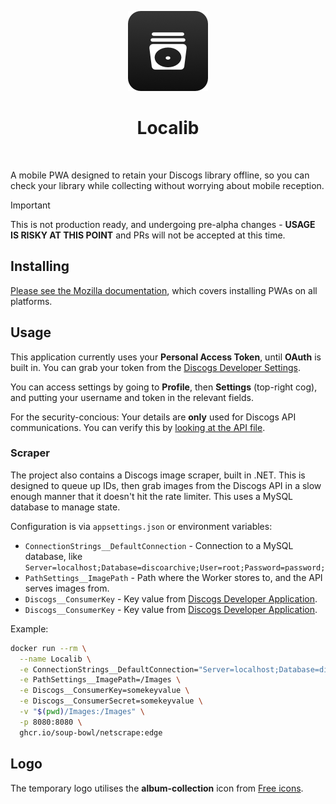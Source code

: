 <p align="center">
  <img src="/assets/logo-app.png" alt="" />
</p>
<h1 align="center">Localib</h1>
<p align="center">
  <img src="https://f.subo.dev/i/discogs-app-image.webp" alt="" />
</p>

A mobile PWA designed to retain your Discogs library offline, so you can check your library while collecting without worrying about mobile reception.

> [!IMPORTANT]  
> This is not production ready, and undergoing pre-alpha changes - **USAGE IS RISKY AT THIS POINT** and PRs will not be accepted at this time.

## Installing

[Please see the Mozilla documentation](https://developer.mozilla.org/en-US/docs/Web/Progressive_web_apps/Guides/Installing), which covers installing PWAs on all platforms.

## Usage

This application currently uses your **Personal Access Token**, until **OAuth** is built in. You can grab your token from the [Discogs Developer Settings](https://www.discogs.com/settings/developers).

You can access settings by going to **Profile**, then **Settings** (top-right cog), and putting your username and token in the relevant fields.

For the security-concious: Your details are **only** used for Discogs API communications. You can verify this by [looking at the API file](/src/api/discogs.ts).

### Scraper

The project also contains a Discogs image scraper, built in .NET. This is designed to queue up IDs, then grab images from the Discogs API in a slow enough manner that it doesn't hit the rate limiter. This uses a MySQL database to manage state.

Configuration is via `appsettings.json` or environment variables:

* `ConnectionStrings__DefaultConnection` - Connection to a MySQL database, like `Server=localhost;Database=discoarchive;User=root;Password=password;`
* `PathSettings__ImagePath` - Path where the Worker stores to, and the API serves images from.
* `Discogs__ConsumerKey` - Key value from [Discogs Developer Application][dcd].
* `Discogs__ConsumerKey` - Key value from [Discogs Developer Application][dcd].

Example:

```bash
docker run --rm \
  --name Localib \
  -e ConnectionStrings__DefaultConnection="Server=localhost;Database=disc;User=root;Password=password;" \
  -e PathSettings__ImagePath=/Images \
  -e Discogs__ConsumerKey=somekeyvalue \
  -e Discogs__ConsumerSecret=somekeyvalue \
  -v "$(pwd)/Images:/Images" \
  -p 8080:8080 \
  ghcr.io/soup-bowl/netscrape:edge
```

## Logo

The temporary logo utilises the **album-collection** icon from [Free icons](https://free-icons.github.io/free-icons/).

[dcd]: https://www.discogs.com/settings/developers
